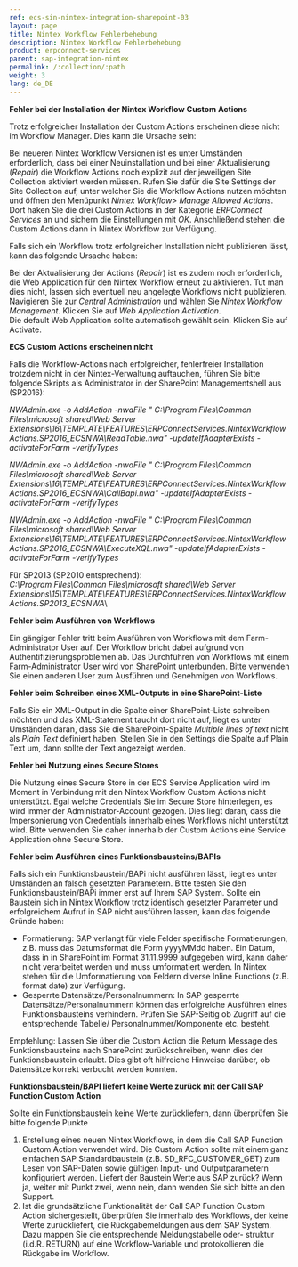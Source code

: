 ```yaml
---
ref: ecs-sin-nintex-integration-sharepoint-03
layout: page
title: Nintex Workflow Fehlerbehebung
description: Nintex Workflow Fehlerbehebung
product: erpconnect-services
parent: sap-integration-nintex
permalink: /:collection/:path
weight: 3
lang: de_DE
---
```


**Fehler bei der Installation der Nintex Workflow Custom Actions**

Trotz erfolgreicher Installation der Custom Actions erscheinen diese nicht im Workflow Manager. Dies kann die Ursache sein: 

Bei neueren Nintex Workflow Versionen ist es unter Umständen erforderlich, dass bei einer Neuinstallation und bei einer Aktualisierung (*Repair*) die Workflow Actions noch explizit auf der jeweiligen Site Collection aktiviert werden müssen. Rufen Sie dafür die Site Settings der Site Collection auf, unter welcher Sie die Workflow Actions nutzen möchten und öffnen den Menüpunkt *Nintex Workflow> Manage Allowed Actions*. Dort haken Sie die drei Custom Actions in der Kategorie *ERPConnect Services* an und sichern die Einstellungen mit *OK*. Anschließend stehen die Custom Actions dann in Nintex Workflow zur Verfügung. 

Falls sich ein Workflow trotz erfolgreicher Installation nicht publizieren lässt, kann das folgende Ursache haben:

Bei der Aktualisierung der Actions (*Repair*)  ist es zudem noch erforderlich, die Web Application für den Nintex Workflow erneut zu aktivieren. Tut man dies nicht, lassen sich eventuell neu angelegte Workflows nicht publizieren. Navigieren Sie zur *Central Administration* und wählen Sie *Nintex Workflow Management*. Klicken Sie auf *Web Application Activation*.<br>
Die default Web Application sollte automatisch gewählt sein. Klicken Sie auf Activate.

**ECS Custom Actions erscheinen nicht**

Falls die Workflow-Actions nach erfolgreicher, fehlerfreier Installation trotzdem nicht in der Nintex-Verwaltung auftauchen, führen Sie bitte folgende Skripts als Administrator in der SharePoint Managementshell aus (SP2016):

*NWAdmin.exe -o AddAction -nwaFile " C:\Program Files\Common Files\microsoft shared\Web Server Extensions\16\TEMPLATE\FEATURES\ERPConnectServices.NintexWorkflowActions.SP2016_ECSNWA\ReadTable.nwa" -updateIfAdapterExists -activateForFarm -verifyTypes*

*NWAdmin.exe -o AddAction -nwaFile " C:\Program Files\Common Files\microsoft shared\Web Server Extensions\16\TEMPLATE\FEATURES\ERPConnectServices.NintexWorkflowActions.SP2016_ECSNWA\CallBapi.nwa" -updateIfAdapterExists -activateForFarm -verifyTypes*

*NWAdmin.exe -o AddAction -nwaFile " C:\Program Files\Common Files\microsoft shared\Web Server Extensions\16\TEMPLATE\FEATURES\ERPConnectServices.NintexWorkflowActions.SP2016_ECSNWA\ExecuteXQL.nwa" -updateIfAdapterExists -activateForFarm -verifyTypes*

Für SP2013 (SP2010 entsprechend):<br>
*C:\Program Files\Common Files\microsoft shared\Web Server Extensions\15\TEMPLATE\FEATURES\ERPConnectServices.NintexWorkflowActions.SP2013_ECSNWA*\

            
 
**Fehler beim Ausführen von Workflows**

Ein gängiger Fehler tritt beim Ausführen von Workflows mit dem Farm-Administrator User auf. Der Workflow bricht dabei aufgrund von Authentifizierungsproblemen ab. Das Durchführen von Workflows mit einem Farm-Administrator User wird von SharePoint unterbunden. Bitte verwenden Sie einen anderen User zum Ausführen und Genehmigen von Workflows.   

**Fehler beim Schreiben eines XML-Outputs in eine SharePoint-Liste**

Falls Sie ein XML-Output in die Spalte einer SharePoint-Liste schreiben möchten und das XML-Statement taucht dort nicht auf, liegt es unter Umständen daran, dass Sie die SharePoint-Spalte *Multiple lines of text* nicht als *Plain Text* definiert haben. Stellen Sie in den Settings die Spalte auf Plain Text um, dann sollte der Text angezeigt werden. 

**Fehler bei Nutzung eines Secure Stores** 

Die Nutzung eines Secure Store in der ECS Service Application wird im Moment in Verbindung mit den Nintex Workflow Custom Actions nicht unterstützt. Egal welche Credentials Sie im Secure Store hinterlegen, es wird immer der Administrator-Account gezogen. Dies liegt daran, dass die Impersonierung von Credentials innerhalb eines Workflows nicht unterstützt wird.  Bitte verwenden Sie daher innerhalb der Custom Actions eine Service Application ohne Secure Store.   


**Fehler beim Ausführen eines Funktionsbausteins/BAPIs**

Falls sich ein Funktionsbaustein/BAPi nicht ausführen lässt, liegt es unter Umständen an falsch gesetzten Parametern. Bitte testen Sie den Funktionsbaustein/BAPi immer erst auf Ihrem SAP System. Sollte ein Baustein sich in Nintex Workflow trotz identisch gesetzter Parameter und erfolgreichem Aufruf in SAP nicht ausführen lassen, kann das folgende Gründe haben:

- Formatierung: SAP verlangt für viele Felder spezifische Formatierungen, z.B. muss das Datumsformat die Form yyyyMMdd haben. Ein Datum, dass in in SharePoint im Format 31.11.9999 aufgegeben wird, kann daher nicht verarbeitet werden und muss umformatiert werden. In Nintex stehen für die Umformatierung von Feldern diverse Inline Functions (z.B. format date) zur Verfügung. 
- Gesperrte Datensätze/Personalnummern: In SAP gesperrte Datensätze/Personalnummern können das erfolgreiche Ausführen eines Funktionsbausteins verhindern. Prüfen Sie SAP-Seitig ob Zugriff auf die entsprechende Tabelle/ Personalnummer/Komponente etc. besteht. 

Empfehlung: Lassen Sie über die Custom Action die Return Message des Funktionsbausteins nach SharePoint zurückschreiben, wenn dies der Funktionsbaustein erlaubt. Dies gibt oft hilfreiche Hinweise darüber, ob Datensätze korrekt verbucht werden konnten.  

**Funktionsbaustein/BAPI liefert keine Werte zurück mit der Call SAP Function Custom Action**

Sollte ein Funktionsbaustein keine Werte zurückliefern, dann überprüfen Sie bitte folgende Punkte

1. Erstellung eines neuen Nintex Workflows, in dem die Call SAP Function Custom Action verwendet wird. Die Custom Action sollte mit einem ganz einfachen SAP Standardbaustein (z.B. SD_RFC_CUSTOMER_GET) zum Lesen von SAP-Daten sowie gültigen Input- und Outputparametern konfiguriert werden. Liefert der Baustein Werte aus SAP zurück? Wenn ja, weiter mit Punkt zwei, wenn nein, dann wenden Sie sich bitte an den Support. 
2. Ist die grundsätzliche Funktionalität der Call SAP Function Custom Action sichergestellt, überprüfen Sie innerhalb des Workflows, der keine Werte zurückliefert, die Rückgabemeldungen aus dem SAP System. Dazu mappen Sie die entsprechende Meldungstabelle oder- struktur (i.d.R. RETURN) auf eine Workflow-Variable und protokollieren die Rückgabe im Workflow.      

